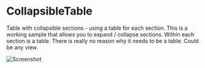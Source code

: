 CollapsibleTable
================

Table with collapsible sections - using a table for each section.  This is a working sample that allows you to expand / collapse sections.  Within each section is a table.  There is really no reason why it needs to be a table.  Could be any view.

![Screenshot](https://raw.github.com/navisingh/CollapsibleTable/master/screenshot.png)
